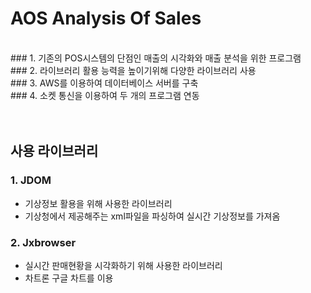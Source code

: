 AOS Analysis Of Sales
============
<br>
### 1. 기존의 POS시스템의 단점인 매출의 시각화와 매출 분석을 위한 프로그램<br>
### 2. 라이브러리 활용 능력을 높이기위해 다양한 라이브러리 사용<br>
### 3. AWS를 이용하여 데이터베이스 서버를 구축<br>
### 4. 소켓 통신을 이용하여 두 개의 프로그램 연동<br>
<br><br>

## 사용 라이브러리
### 1. JDOM <br>
- 기상정보 활용을 위해 사용한 라이브러리
- 기상청에서 제공해주는 xml파일을 파싱하여 실시간 기상정보를 가져옴

### 2. Jxbrowser
- 실시간 판매현황을 시각화하기 위해 사용한 라이브러리
- 차트론 구글 차트를 이용




